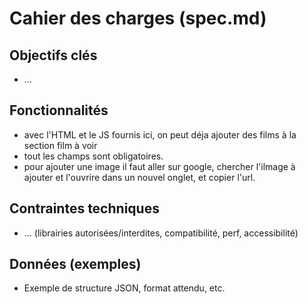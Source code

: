 # Cahier des charges (spec.md)

## Objectifs clés
- …

## Fonctionnalités
- avec l'HTML et le JS fournis ici, on peut déja ajouter des films à la section film à voir
- tout les champs sont obligatoires.
- pour ajouter une image il faut aller sur google, chercher l'ilmage à ajouter et l'ouvrire dans un nouvel onglet, et copier l'url.

## Contraintes techniques
- … (librairies autorisées/interdites, compatibilité, perf, accessibilité)

## Données (exemples)
- Exemple de structure JSON, format attendu, etc.
